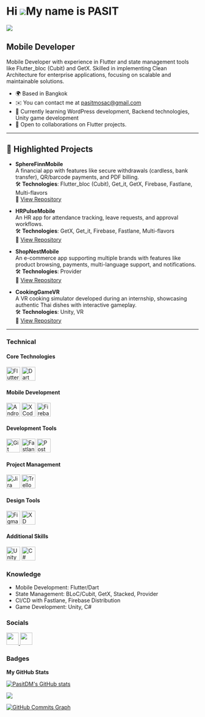 # Hi ![](https://user-images.githubusercontent.com/18350557/176309783-0785949b-9127-417c-8b55-ab5a4333674e.gif)My name is PASIT
![](https://komarev.com/ghpvc/?username=PasitDM&color=0891b2&style=flat-square)

## Mobile Developer
Mobile Developer with experience in Flutter and state management tools like Flutter_bloc (Cubit) and GetX. Skilled in implementing Clean Architecture for enterprise applications, focusing on scalable and maintainable solutions.

* 🌍  Based in Bangkok
* ✉️  You can contact me at [pasitmosac@gmail.com](mailto:pasitmosac@gmail.com)
* 🧠  Currently learning WordPress development, Backend technologies, Unity game development
* 🤝  Open to collaborations on Flutter projects.

---
## 📂 Highlighted Projects

- **SphereFinnMobile**  
  A financial app with features like secure withdrawals (cardless, bank transfer), QR/barcode payments, and PDF billing.  
  🛠️ **Technologies**: Flutter_bloc (Cubit), Get_it, GetX, Firebase, Fastlane, Multi-flavors  
  🔗 [View Repository](https://github.com/PasitDM/SphereFinnMobile)

- **HRPulseMobile**  
  An HR app for attendance tracking, leave requests, and approval workflows.  
  🛠️ **Technologies**: GetX, Get_it, Firebase, Fastlane, Multi-flavors  
  🔗 [View Repository](https://github.com/PasitDM/HRPulseMobile)

<!--
- **CreditFlowMobile**  
  A loan management app with eKYC (ID and selfie verification), loan payment tracking, and digital document signing.  
  🛠️ **Technologies**: Stacked, Get_it, GetX  
  🔗 [View Repository](#)
-->


- **ShopNestMobile**  
  An e-commerce app supporting multiple brands with features like product browsing, payments, multi-language support, and notifications.  
  🛠️ **Technologies**: Provider  
  🔗 [View Repository](https://github.com/PasitDM/ShopNestMobile)


- **CookingGameVR**  
  A VR cooking simulator developed during an internship, showcasing authentic Thai dishes with interactive gameplay.  
  🛠️ **Technologies**: Unity, VR  
  🔗 [View Repository](https://github.com/PasitDM/CookingGameVR)
---


### Technical

#### Core Technologies
<p align="left">
  <a href="https://flutter.dev/" target="_blank" rel="noreferrer"><img src="https://cdn.simpleicons.org/flutter" width="36" height="36" alt="Flutter"/></a>
  <a href="https://dart.dev/" target="_blank" rel="noreferrer"><img src="https://cdn.simpleicons.org/dart" width="36" height="36" alt="Dart"/></a>
</p>

#### Mobile Development
<p align="left">
  <a href="https://developer.android.com" target="_blank" rel="noreferrer"><img src="https://cdn.simpleicons.org/androidstudio" width="36" height="36" alt="Android Studio"/></a>
  <a href="https://www.xcode.com/" target="_blank" rel="noreferrer"><img src="https://cdn.simpleicons.org/xcode" width="36" height="36" alt="XCode"/></a>
  <a href="https://firebase.google.com/" target="_blank" rel="noreferrer"><img src="https://cdn.simpleicons.org/firebase" width="36" height="36" alt="Firebase"/></a>
</p>

#### Development Tools
<p align="left">
  <a href="https://git-scm.com/" target="_blank" rel="noreferrer"><img src="https://cdn.simpleicons.org/git" width="36" height="36" alt="Git"/></a>
  <a href="https://fastlane.tools/" target="_blank" rel="noreferrer"><img src="https://cdn.simpleicons.org/fastlane" width="36" height="36" alt="Fastlane"/></a>
  <a href="https://www.postman.com/" target="_blank" rel="noreferrer"><img src="https://cdn.simpleicons.org/postman" width="36" height="36" alt="Postman"/></a>
</p>

#### Project Management
<p align="left">
  <a href="https://www.atlassian.com/software/jira" target="_blank" rel="noreferrer"><img src="https://cdn.simpleicons.org/jira" width="36" height="36" alt="Jira"/></a>
  <a href="https://trello.com" target="_blank" rel="noreferrer"><img src="https://cdn.simpleicons.org/trello" width="36" height="36" alt="Trello"/></a>
</p>

#### Design Tools
<p align="left">
  <a href="https://www.figma.com/" target="_blank" rel="noreferrer"><img src="https://raw.githubusercontent.com/danielcranney/readme-generator/main/public/icons/skills/figma-colored.svg" width="36" height="36" alt="Figma" /></a>
  <a href="https://www.adobe.com/uk/products/xd.html" target="_blank" rel="noreferrer"><img src="https://raw.githubusercontent.com/danielcranney/readme-generator/main/public/icons/skills/xd-colored.svg" width="36" height="36" alt="XD" /></a>
</p>

#### Additional Skills
<p align="left">
  <a href="https://unity.com/" target="_blank" rel="noreferrer"><img src="https://cdn.simpleicons.org/unity/white" width="36" height="36" alt="Unity"/></a>
  <a href="https://docs.microsoft.com/en-us/dotnet/csharp/" target="_blank" rel="noreferrer"><img src="https://raw.githubusercontent.com/danielcranney/readme-generator/main/public/icons/skills/csharp-colored.svg" width="36" height="36" alt="C#" /></a>
</p>

### Knowledge
- Mobile Development: Flutter/Dart
- State Management: BLoC/Cubit, GetX, Stacked, Provider
- CI/CD with Fastlane, Firebase Distribution
- Game Development: Unity, C#


### Socials

<p align="left"> 
  <a href="https://www.github.com/PasitDM" target="_blank" rel="noreferrer"> <picture> <source media="(prefers-color-scheme: dark)" srcset="https://raw.githubusercontent.com/danielcranney/readme-generator/main/public/icons/socials/github-dark.svg" /> <source media="(prefers-color-scheme: light)" srcset="https://raw.githubusercontent.com/danielcranney/readme-generator/main/public/icons/socials/github.svg" /> <img src="https://raw.githubusercontent.com/danielcranney/readme-generator/main/public/icons/socials/github.svg" width="32" height="32" /> </picture> </a> 
  <a href="https://www.linkedin.com/in/pasitdm" target="_blank" rel="noreferrer"> <picture> <source media="(prefers-color-scheme: dark)" srcset="https://raw.githubusercontent.com/danielcranney/readme-generator/main/public/icons/socials/linkedin-dark.svg" /> <source media="(prefers-color-scheme: light)" srcset="https://raw.githubusercontent.com/danielcranney/readme-generator/main/public/icons/socials/linkedin.svg" /> <img src="https://raw.githubusercontent.com/danielcranney/readme-generator/main/public/icons/socials/linkedin.svg" width="32" height="32" /> </picture> </a>
</p>

### Badges

<b>My GitHub Stats</b>

<a href="http://www.github.com/PasitDM"><img src="https://github-readme-stats.vercel.app/api?username=PasitDM&show_icons=true&hide=&count_private=true&title_color=0891b2&text_color=ffffff&icon_color=0891b2&bg_color=1c1917&hide_border=true&show_icons=true" alt="PasitDM's GitHub stats" /></a>

<a href="http://www.github.com/PasitDM"><img src="https://github-readme-streak-stats.herokuapp.com/?user=PasitDM&stroke=ffffff&background=1c1917&ring=0891b2&fire=0891b2&currStreakNum=ffffff&currStreakLabel=0891b2&sideNums=ffffff&sideLabels=ffffff&dates=ffffff&hide_border=true" /></a>

<a href="http://www.github.com/PasitDM"><img src="https://github-readme-activity-graph.vercel.app/graph?username=PasitDM&bg_color=1c1917&color=ffffff&line=0891b2&point=ffffff&area_color=1c1917&area=true&hide_border=true&custom_title=GitHub%20Commits%20Graph" alt="GitHub Commits Graph" /></a>

